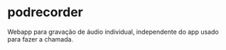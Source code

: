 # podrecorder
Webapp para gravação de áudio individual, independente do app usado para fazer a chamada.
